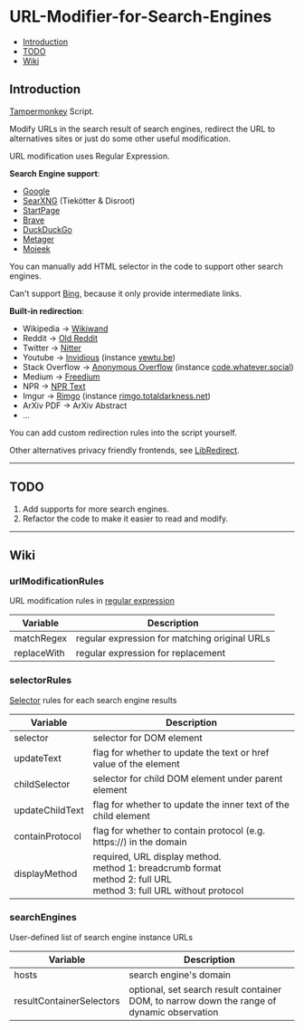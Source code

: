 # URL-Modifier-for-Search-Engines

- [Introduction](https://github.com/domeniczz/URL-Modifier-for-Search-Engines#Introduction)
- [TODO](https://github.com/domeniczz/URL-Modifier-for-Search-Engines#TODO)
- [Wiki](https://github.com/domeniczz/URL-Modifier-for-Search-Engines#Wiki)

## Introduction

[Tampermonkey](https://github.com/Tampermonkey/tampermonkey) Script.

Modify URLs in the search result of search engines, redirect the URL to alternatives sites or just do some other useful modification.

URL modification uses Regular Expression.

**Search Engine support**:

- [Google](https://www.google.com)
- [SearXNG](https://searx.space/) (Tiekötter & Disroot)
- [StartPage](https://www.startpage.com)
- [Brave](https://search.brave.com)
- [DuckDuckGo](https://duckduck)
- [Metager](https://metager.org)
- [Mojeek](https://www.mojeek.com)

You can manually add HTML selector in the code to support other search engines.

Can't support [Bing](https://www.bing.com), because it only provide intermediate links.

**Built-in redirection**:

- Wikipedia -> [Wikiwand](https://www.wikiwand.com)
- Reddit -> [Old Reddit](https://old.reddit.com)
- Twitter -> [Nitter](https://nitter.net)
- Youtube -> [Invidious](https://docs.invidious.io/instances) (instance [yewtu.be](https://yewtu.be))
- Stack Overflow -> [Anonymous Overflow](https://github.com/httpjamesm/AnonymousOverflow#clearnet-instances) (instance [code.whatever.social](https://code.whatever.social))
- Medium -> [Freedium](https://freedium.cfd)
- NPR -> [NPR Text](https://text.npr.org)
- Imgur -> [Rimgo](https://rimgo.codeberg.page/) (instance [rimgo.totaldarkness.net](https://rimgo.totaldarkness.net))
- ArXiv PDF -> ArXiv Abstract
- ...

You can add custom redirection rules into the script yourself.

Other alternatives privacy friendly frontends, see [LibRedirect](https://libredirect.github.io/index.html).

---

## TODO

1. Add supports for more search engines.
2. Refactor the code to make it easier to read and modify.

---

## Wiki

### urlModificationRules

URL modification rules in [regular expression](https://en.wikipedia.org/wiki/Regular_expression)

| Variable    | Description                                   |
| ----------- | --------------------------------------------- |
| matchRegex  | regular expression for matching original URLs |
| replaceWith | regular expression for replacement            |

### selectorRules

[Selector](https://developer.mozilla.org/en-US/docs/Web/API/Document_object_model/Locating_DOM_elements_using_selectors) rules for each search engine results

| Variable        | Description                                                  |
| --------------- | ------------------------------------------------------------ |
| selector        | selector for DOM element                                     |
| updateText      | flag for whether to update the text or href value of the element |
| childSelector   | selector for child DOM element under parent element          |
| updateChildText | flag for whether to update the inner text of the child element |
| containProtocol | flag for whether to contain protocol (e.g. https://) in the domain |
| displayMethod   | required, URL display method.<br/>method 1: breadcrumb format<br/>method 2: full URL<br/>method 3: full URL without protocol |

### searchEngines

User-defined list of search engine instance URLs

| Variable                 | Description                                                  |
| ------------------------ | ------------------------------------------------------------ |
| hosts                    | search engine's domain                                       |
| resultContainerSelectors | optional, set search result container DOM, to narrow down the range of dynamic observation |


